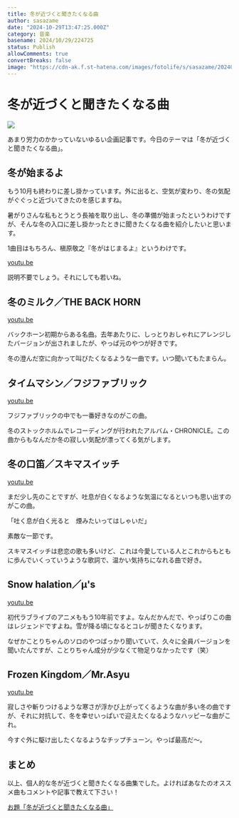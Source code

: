 ```yaml
---
title: 冬が近づくと聞きたくなる曲
author: sasazame
date: "2024-10-29T13:47:25.000Z"
category: 音楽
basename: 2024/10/29/224725
status: Publish
allowComments: true
convertBreaks: false
image: "https://cdn-ak.f.st-hatena.com/images/fotolife/s/sasazame/20240628/20240628172249.png"
---
```

# 冬が近づくと聞きたくなる曲

![](https://cdn-ak.f.st-hatena.com/images/fotolife/s/sasazame/20240628/20240628172249.png)

あまり労力のかかっていないゆるい企画記事です。今日のテーマは「冬が近づくと聞きたくなる曲」。

<!-- Extended Body -->

## 冬が始まるよ

もう10月も終わりに差し掛かっています。外に出ると、空気が変わり、冬の気配がぐぐっと近づいてきたのを感じますね。

暑がりさんな私もとうとう長袖を取り出し、冬の準備が始まったというわけですが、そんな冬の入口に差し掛かったときに聞きたくなる曲を紹介したいと思います。

1曲目はもちろん、槇原敬之『冬がはじまるよ』というわけです。

[youtu.be](https://youtu.be/yZt2XEjsduc?si=a-vv5TM0npqlQE5N)

説明不要でしょう。それにしても若いね。

## 冬のミルク／THE BACK HORN

[youtu.be](https://youtu.be/ilKwlAqzATs?si=eMCfDnnvn7LRsg0a)

バックホーン初期からある名曲。去年あたりに、しっとりおしゃれにアレンジしたバージョンが出されましたが、やっぱ元のやつが好きです。

冬の澄んだ空に向かって叫びたくなるような一曲です。いつ聞いてもたまらん。

## タイムマシン／フジファブリック

[youtu.be](https://youtu.be/WWqdJLK9-zw?si=Pb46fpJczCvhOdWy)

フジファブリックの中でも一番好きなのがこの曲。

冬のストックホルムでレコーディングが行われたアルバム・CHRONICLE。この曲からもなんだか冬の寂しい気配が漂ってくる気がします。

## 冬の口笛／スキマスイッチ

[youtu.be](https://youtu.be/YNNDVIJHSHQ?si=kSBP90c-DYt-WYs0)

まだ少し先のことですが、吐息が白くなるような気温になるといつも思い出すのがこの曲。

「吐く息が白く光ると　煙みたいってはしゃいだ」

素敵な一節です。

スキマスイッチは悲恋の歌も多いけど、これは今愛している人とこれからもともに歩んでいくっていうような歌詞で、温かい気持ちになれる曲で好き。

## Snow halation／µ's

[youtu.be](https://youtu.be/vJ3jNTH2QL0?si=JiTYssxJxJLpYlLK)

初代ラブライブのアニメももう10年前ですよ。なんだかんだで、やっぱりこの曲はレジェンドですよね。雪が降る頃になるとコレが聞きたくなります。

なぜかことりちゃんのソロのやつばっかり聞いていて、久々に全員バージョンを聞いたんですが、ことりちゃん成分が少なくて物足りなかったです（笑）

## Frozen Kingdom／Mr.Asyu

[youtu.be](https://youtu.be/6kQsia2fvwg?si=PWKj1NrN8iXWEWIL)

寂しさや斬りつけるような寒さが浮かび上がってくるような曲が多い冬の曲ですが、それに対抗して、冬を幸せいっぱいで迎えたくなるようなハッピーな曲がこれ。

今すぐ外に駆け出したくなるようなチップチューン。やっぱ最高だ～。

## まとめ

以上、個人的な冬が近づくと聞きたくなる曲集でした。よければあなたのオススメ曲もコメントや記事で教えて下さい！

[お題「冬が近づくと聞きたくなる曲」](https://blog.hatena.ne.jp/-/odai/6802418398299967123)